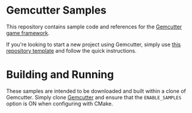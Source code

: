 # Gemcutter Samples
This repository contains sample code and references for the [Gemcutter game framework](https://github.com/EmilianC/Gemcutter).

If you're looking to start a new project using Gemcutter, simply use [this repository template](https://github.com/EmilianC/Gemcutter-Project-Template) and follow the quick instructions.

# Building and Running
These samples are intended to be downloaded and built within a clone of Gemcutter. Simply clone [Gemcutter](https://github.com/EmilianC/Gemcutter) and ensure that the `ENABLE_SAMPLES` option is ON when configuring with CMake.
